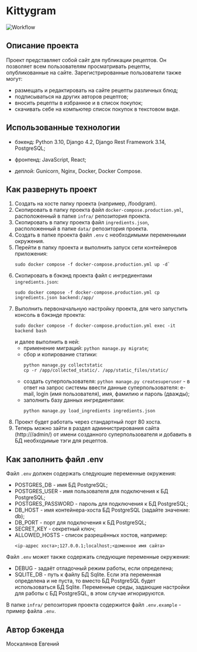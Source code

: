 # Kittygram
![Workflow](https://github.com/eugemos/foodgram-project-react/actions/workflows/main.yml/badge.svg
)

## Описание проекта
Проект представляет собой сайт для публикации рецептов.
Он позволяет всем пользователям просматривать рецепты, опубликованные на сайте.
Зарегистрированные пользователи также могут:
- размещать и редактировать на сайте рецепты различных блюд;
- подписываться на других авторов рецептов;
- вносить рецепты в избранное и в список покупок;
- скачивать себе на компьютер список покупок в текстовом виде.

## Использованные технологии
* бэкенд:
Python 3.10,
Django 4.2, 
Django Rest Framework 3.14, 
PostgreSQL; 

* фронтенд:
JavaScript,
React;

* деплой:
Gunicorn, 
Nginx, 
Docker,
Docker Compose.

## Как развернуть проект
1. Создать на хосте папку проекта (например, /foodgram).
2. Скопировать в папку проекта файл `docker-compose.production.yml`,
расположенный в папке `infra/` репозитория проекта.
2. Скопировать в папку проекта файл `ingredients.json`,
расположенный в папке `data/` репозитория проекта.
3. Создать в папке проекта файл `.env` с необходимыми переменными окружения.
4. Перейти в папку проекта и выполнить запуск сети контейнеров приложения:
    ```
    sudo docker compose -f docker-compose.production.yml up -d`
    ```
4. Скопировать в бэкэнд проекта файл с ингредиентами `ingredients.json`:
    ```
    sudo docker compose -f docker-compose.production.yml cp ingredients.json backend:/app/
    ```
5. Выполнить первоначальную настройку проекта, для чего запустить консоль в бэкэнде проекта:
    ```
    sudo docker compose -f docker-compose.production.yml exec -it backend bash
    ```
    и далее выполнить в ней:
    - применение миграций: `python manage.py migrate`;
    - сбор и копирование статики:
        ```
        python manage.py collectstatic
        cp -r /app/collected_static/. /app/static_files/static/
        ```
    - создать суперпользователя: `python manage.py createsuperuser` - в ответ на запрос системы ввести данные суперпользователя: e-mail, login (имя пользователя), имя, фамилию и пароль (дважды);
    - заполнить базу данных ингредиентами: 
        ```
        python manage.py load_ingredients ingredients.json
        ```
6. Проект будет работать через стандартный порт 80 хоста.
7. Теперь можно зайти в раздел администрирования сайта (http://<HOST>/admin/) от имени созданного суперпользователя и добавить в БД необходимые тэги для рецептов.

## Как заполнить файл .env
Файл `.env` должен содержать следующие переменные окружения:
- POSTGRES_DB - имя БД PostgreSQL;
- POSTGRES_USER - имя пользователя для подключения к БД PostgreSQL;
- POSTGRES_PASSWORD - пароль для подключения к БД PostgreSQL;
- DB_HOST - имя контейнера-хоста БД PostgreSQL (задайте значение: db);
- DB_PORT - порт для подключения к БД PostgreSQL;
- SECRET_KEY - секретный ключ;
- ALLOWED_HOSTS - список разрешённых хостов, например:
    ```
    <ip-адрес хоста>;127.0.0.1;localhost;<доменное имя сайта>
    ```
Файл `.env` может также содержать следующие переменные окружения:
- DEBUG - задаёт отладочный режим работы, если определена;
- SQLITE_DB - путь к файлу БД Sqlite. Если эта переменная определена и не пуста, то вместо БД PostgreSQL будет использоваться БД Sqlite. Переменные среды, задающие настройки для работы с БД PostgreSQL, в этом случае игнорируются.

В папке `infra/` репозитория проекта содержится файл `.env.example` - пример файла `.env`.

## Автор бэкенда
Москалянов Евгений
